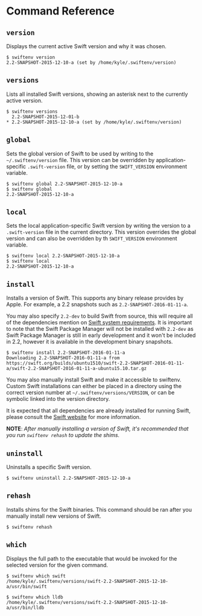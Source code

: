 # Command Reference

## `version`

Displays the current active Swift version and why it was chosen.

```shell
$ swiftenv version
2.2-SNAPSHOT-2015-12-10-a (set by /home/kyle/.swiftenv/version)
```

## `versions`

Lists all installed Swift versions, showing an asterisk next to the currently
active version.

```shell
$ swiftenv versions
  2.2-SNAPSHOT-2015-12-01-b
* 2.2-SNAPSHOT-2015-12-10-a (set by /home/kyle/.swiftenv/version)
```

## `global`

Sets the global version of Swift to be used by writing to the
`~/.swiftenv/version` file. This version can be overridden by
application-specific `.swift-version` file, or by setting the `SWIFT_VERSION`
environment variable.

```shell
$ swiftenv global 2.2-SNAPSHOT-2015-12-10-a
$ swiftenv global
2.2-SNAPSHOT-2015-12-10-a
```

## `local`

Sets the local application-specific Swift version by writing the version to a
`.swift-version` file in the current directory. This version overrides the
global version and can also be overridden by th `SWIFT_VERSION` environment
variable.

```shell
$ swiftenv local 2.2-SNAPSHOT-2015-12-10-a
$ swiftenv local
2.2-SNAPSHOT-2015-12-10-a
```

## `install`

Installs a version of Swift. This supports any binary release provides by
Apple. For example, a 2.2 snapshots such as `2.2-SNAPSHOT-2016-01-11-a`.

You may also specify `2.2-dev` to build Swift from source, this will require
all of the dependencies mention on
[Swift system
requirements](https://github.com/apple/swift#system-requirements). It is
important to note that the Swift Package Manager will not be installed with
`2.2-dev` as Swift Package Manager is still in early development and it won't
be included in 2.2, however it is available in the development binary snapshots.

```shell
$ swiftenv install 2.2-SNAPSHOT-2016-01-11-a
Downloading 2.2-SNAPSHOT-2016-01-11-a from https://swift.org/builds/ubuntu1510/swift-2.2-SNAPSHOT-2016-01-11-a/swift-2.2-SNAPSHOT-2016-01-11-a-ubuntu15.10.tar.gz
```

You may also manually install Swift and make it accessible to swiftenv. Custom
Swift installations can either be placed in a directory using the correct
version number at `~/.swiftenv/versions/VERSION`, or can be symbolic
linked into the version directory.

It is expected that all dependencies are already installed for running Swift,
please consult the [Swift website](https://swift.org/download/) for more
information.

**NOTE**: *After manually installing a version of Swift, it's recommended that
you run `swiftenv rehash` to update the shims.*

## `uninstall`

Uninstalls a specific Swift version.

```shell
$ swiftenv uninstall 2.2-SNAPSHOT-2015-12-10-a
```

## `rehash`

Installs shims for the Swift binaries. This command should be ran after you
manually install new versions of Swift.

```shell
$ swiftenv rehash
```

## `which`

Displays the full path to the executable that would be invoked for the selected
version for the given command.

```shell
$ swiftenv which swift
/home/kyle/.swiftenv/versions/swift-2.2-SNAPSHOT-2015-12-10-a/usr/bin/swift

$ swiftenv which lldb
/home/kyle/.swiftenv/versions/swift-2.2-SNAPSHOT-2015-12-10-a/usr/bin/lldb
```
